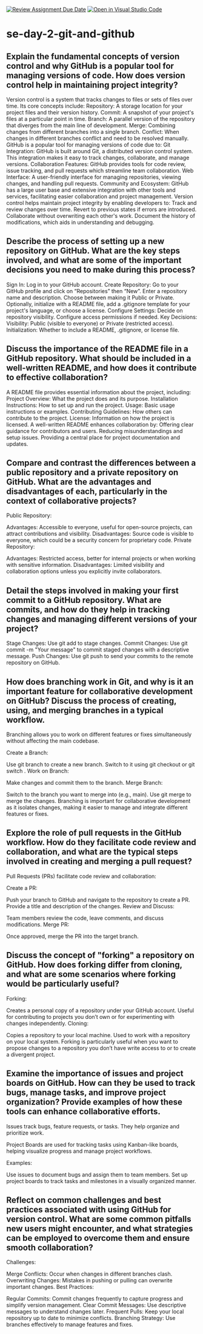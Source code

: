 [![Review Assignment Due Date](https://classroom.github.com/assets/deadline-readme-button-22041afd0340ce965d47ae6ef1cefeee28c7c493a6346c4f15d667ab976d596c.svg)](https://classroom.github.com/a/8wgCKhpZ)
[![Open in Visual Studio Code](https://classroom.github.com/assets/open-in-vscode-2e0aaae1b6195c2367325f4f02e2d04e9abb55f0b24a779b69b11b9e10269abc.svg)](https://classroom.github.com/online_ide?assignment_repo_id=15584961&assignment_repo_type=AssignmentRepo)
# se-day-2-git-and-github
## Explain the fundamental concepts of version control and why GitHub is a popular tool for managing versions of code. How does version control help in maintaining project integrity?
Version control is a system that tracks changes to files or sets of files over time. Its core concepts include:
Repository: A storage location for your project files and their version history.
Commit: A snapshot of your project's files at a particular point in time.
Branch: A parallel version of the repository that diverges from the main line of development.
Merge: Combining changes from different branches into a single branch.
Conflict: When changes in different branches conflict and need to be resolved manually.
GitHub is a popular tool for managing versions of code due to:
Git Integration: GitHub is built around Git, a distributed version control system. This integration makes it easy to track changes, collaborate, and manage versions.
Collaboration Features: GitHub provides tools for code review, issue tracking, and pull requests which streamline team collaboration.
Web Interface: A user-friendly interface for managing repositories, viewing changes, and handling pull requests.
Community and Ecosystem: GitHub has a large user base and extensive integration with other tools and services, facilitating easier collaboration and project management.
Version control helps maintain project integrity by enabling developers to:
Track and review changes over time.
Revert to previous states if errors are introduced.
Collaborate without overwriting each other's work.
Document the history of modifications, which aids in understanding and debugging.

## Describe the process of setting up a new repository on GitHub. What are the key steps involved, and what are some of the important decisions you need to make during this process?
Sign In: Log in to your GitHub account.
Create Repository:
Go to your GitHub profile and click on “Repositories” then “New”.
Enter a repository name and description.
Choose between making it Public or Private.
Optionally, initialize with a README file, add a .gitignore template for your project's language, or choose a license.
Configure Settings:
Decide on repository visibility.
Configure access permissions if needed.
Key Decisions:
Visibility: Public (visible to everyone) or Private (restricted access).
Initialization: Whether to include a README, .gitignore, or license file.

## Discuss the importance of the README file in a GitHub repository. What should be included in a well-written README, and how does it contribute to effective collaboration?
A README file provides essential information about the project, including:
Project Overview: What the project does and its purpose.
Installation Instructions: How to set up and run the project.
Usage: Basic usage instructions or examples.
Contributing Guidelines: How others can contribute to the project.
License: Information on how the project is licensed.
A well-written README enhances collaboration by:
Offering clear guidance for contributors and users.
Reducing misunderstandings and setup issues.
Providing a central place for project documentation and updates.

## Compare and contrast the differences between a public repository and a private repository on GitHub. What are the advantages and disadvantages of each, particularly in the context of collaborative projects?
Public Repository:

Advantages: Accessible to everyone, useful for open-source projects, can attract contributions and visibility.
Disadvantages: Source code is visible to everyone, which could be a security concern for proprietary code.
Private Repository:

Advantages: Restricted access, better for internal projects or when working with sensitive information.
Disadvantages: Limited visibility and collaboration options unless you explicitly invite collaborators.

## Detail the steps involved in making your first commit to a GitHub repository. What are commits, and how do they help in tracking changes and managing different versions of your project?
Stage Changes:
Use git add <file> to stage changes.
Commit Changes:
Use git commit -m "Your message" to commit staged changes with a descriptive message.
Push Changes:
Use git push to send your commits to the remote repository on GitHub.

## How does branching work in Git, and why is it an important feature for collaborative development on GitHub? Discuss the process of creating, using, and merging branches in a typical workflow.
Branching allows you to work on different features or fixes simultaneously without affecting the main codebase.

Create a Branch:

Use git branch <branch-name> to create a new branch.
Switch to it using git checkout <branch-name> or git switch <branch-name>.
Work on Branch:

Make changes and commit them to the branch.
Merge Branch:

Switch to the branch you want to merge into (e.g., main).
Use git merge <branch-name> to merge the changes.
Branching is important for collaborative development as it isolates changes, making it easier to manage and integrate different features or fixes.

## Explore the role of pull requests in the GitHub workflow. How do they facilitate code review and collaboration, and what are the typical steps involved in creating and merging a pull request?
Pull Requests (PRs) facilitate code review and collaboration:

Create a PR:

Push your branch to GitHub and navigate to the repository to create a PR.
Provide a title and description of the changes.
Review and Discuss:

Team members review the code, leave comments, and discuss modifications.
Merge PR:

Once approved, merge the PR into the target branch.


## Discuss the concept of "forking" a repository on GitHub. How does forking differ from cloning, and what are some scenarios where forking would be particularly useful?
Forking:

Creates a personal copy of a repository under your GitHub account.
Useful for contributing to projects you don’t own or for experimenting with changes independently.
Cloning:

Copies a repository to your local machine.
Used to work with a repository on your local system.
Forking is particularly useful when you want to propose changes to a repository you don’t have write access to or to create a divergent project.

## Examine the importance of issues and project boards on GitHub. How can they be used to track bugs, manage tasks, and improve project organization? Provide examples of how these tools can enhance collaborative efforts.
Issues track bugs, feature requests, or tasks. They help organize and prioritize work.

Project Boards are used for tracking tasks using Kanban-like boards, helping visualize progress and manage project workflows.

Examples:

Use issues to document bugs and assign them to team members.
Set up project boards to track tasks and milestones in a visually organized manner.

## Reflect on common challenges and best practices associated with using GitHub for version control. What are some common pitfalls new users might encounter, and what strategies can be employed to overcome them and ensure smooth collaboration?
Challenges:

Merge Conflicts: Occur when changes in different branches clash.
Overwriting Changes: Mistakes in pushing or pulling can overwrite important changes.
Best Practices:

Regular Commits: Commit changes frequently to capture progress and simplify version management.
Clear Commit Messages: Use descriptive messages to understand changes later.
Frequent Pulls: Keep your local repository up to date to minimize conflicts.
Branching Strategy: Use branches effectively to manage features and fixes.
